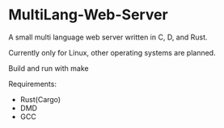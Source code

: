 # MultiLang-Web-Server
A small multi language web server written in C, D, and Rust.

Currently only for Linux, other operating systems are planned.

Build and run with make

Requirements:
- Rust(Cargo)
- DMD
- GCC